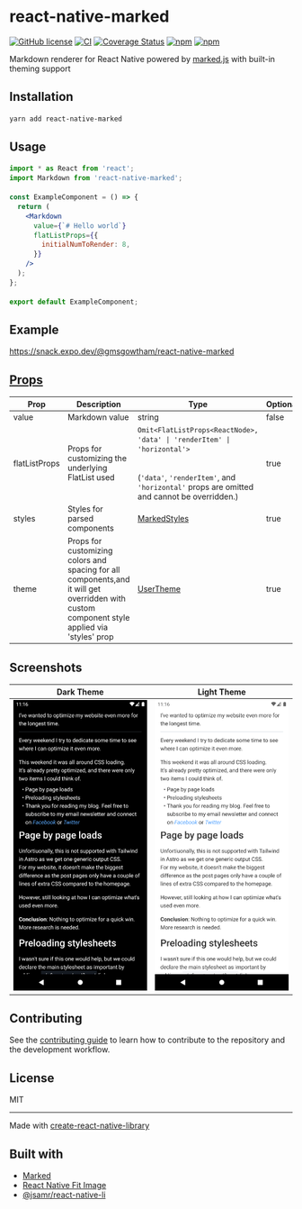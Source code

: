 # react-native-marked

[![GitHub license](https://img.shields.io/github/license/gmsgowtham/react-native-marked)](https://github.com/gmsgowtham/react-native-marked/blob/main/LICENSE)
[![CI](https://github.com/gmsgowtham/react-native-marked/actions/workflows/build.yml/badge.svg)](https://github.com/gmsgowtham/react-native-marked/actions/workflows/build.yml)
[![Coverage Status](https://coveralls.io/repos/github/gmsgowtham/react-native-marked/badge.svg?branch=main)](https://coveralls.io/github/gmsgowtham/react-native-marked?branch=main)
[![npm](https://img.shields.io/npm/v/react-native-marked)](https://www.npmjs.com/package/react-native-marked)
[![npm](https://img.shields.io/npm/dw/react-native-marked)](https://www.npmjs.com/package/react-native-marked)

Markdown renderer for React Native powered by [marked.js](https://marked.js.org/) with built-in theming support

## Installation

```sh
yarn add react-native-marked
```

## Usage

```jsx
import * as React from 'react';
import Markdown from 'react-native-marked';

const ExampleComponent = () => {
  return (
    <Markdown
      value={`# Hello world`}
      flatListProps={{
        initialNumToRender: 8,
      }}
    />
  );
};

export default ExampleComponent;
```

## Example

https://snack.expo.dev/@gmsgowtham/react-native-marked

## [Props](https://github.com/gmsgowtham/react-native-marked/blob/4ef070931b7d309a7490c41e45129e12525d12d9/src/lib/types.ts#L18)

| Prop          | Description                                                                                                                                  | Type                                                                                                                                                                           | Optional? |
| ------------- | -------------------------------------------------------------------------------------------------------------------------------------------- | ------------------------------------------------------------------------------------------------------------------------------------------------------------------------------ | --------- |
| value         | Markdown value                                                                                                                               | string                                                                                                                                                                         | false     |
| flatListProps | Props for customizing the underlying FlatList used                                                                                           | `Omit<FlatListProps<ReactNode>, 'data' \| 'renderItem' \| 'horizontal'>`<br><br><br>(`'data'`, `'renderItem'`, and `'horizontal'` props are omitted and cannot be overridden.) | true      |
| styles        | Styles for parsed components                                                                                                                 | [MarkedStyles](https://github.com/gmsgowtham/react-native-marked/blob/4ef070931b7d309a7490c41e45129e12525d12d9/src/theme/types.ts#L3)                                          | true      |
| theme         | Props for customizing colors and spacing for all components,and it will get overridden with custom component style applied via 'styles' prop | [UserTheme](https://github.com/gmsgowtham/react-native-marked/blob/ddda8f554fad01f8d6c17a51c26f6f3c2bdcf9fd/src/theme/types.ts#L28)                                            | true      |

## Screenshots

|                              Dark Theme                               |                               Light Theme                               |
| :-------------------------------------------------------------------: | :---------------------------------------------------------------------: |
| ![Dark theme](assets/Screenshot_1662875200.png?raw=true 'Dark Theme') | ![Light theme](assets/Screenshot_1662875206.png?raw=true 'Light Theme') |

## Contributing

See the [contributing guide](CONTRIBUTING.md) to learn how to contribute to the repository and the development workflow.

## License

MIT

---

Made with [create-react-native-library](https://github.com/callstack/react-native-builder-bob)

## Built with

- [Marked](https://marked.js.org/)
- [React Native Fit Image](https://github.com/huiseoul/react-native-fit-image)
- [@jsamr/react-native-li](https://github.com/jsamr/react-native-li)
